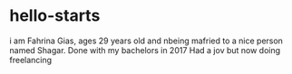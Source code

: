 # hello-starts
i am Fahrina Gias, ages 29 years old and nbeing mafried to a nice person named Shagar.
Done with my bachelors in 2017
Had a jov but now doing freelancing
